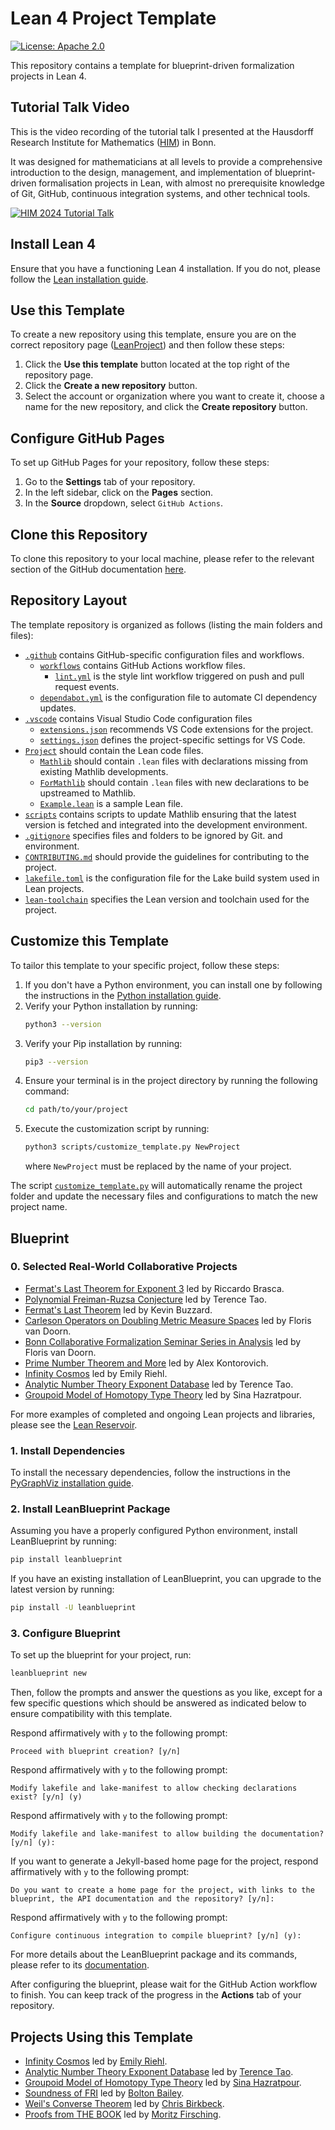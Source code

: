 # Lean 4 Project Template

[![License: Apache 2.0](https://img.shields.io/badge/License-Apache_2.0-lightblue.svg)](https://opensource.org/licenses/Apache-2.0)

This repository contains a template for blueprint-driven formalization projects in Lean 4.

## Tutorial Talk Video

This is the video recording of the tutorial talk I presented at the Hausdorff Research Institute for
Mathematics ([HIM](https://www.mathematics.uni-bonn.de/him)) in Bonn.

It was designed for mathematicians at all levels to provide a comprehensive introduction to the design,
management, and implementation of blueprint-driven formalisation projects in Lean, with almost no
prerequisite knowledge of Git, GitHub, continuous integration systems, and other technical tools.

[![HIM 2024 Tutorial Talk](https://img.youtube.com/vi/KyuyTsLgkMY/maxresdefault.jpg)](https://youtu.be/KyuyTsLgkMY)

## Install Lean 4

Ensure that you have a functioning Lean 4 installation. If you do not, please follow
the [Lean installation guide](https://leanprover-community.github.io/get_started.html).

## Use this Template

To create a new repository using this template, ensure you are on the correct repository page
([LeanProject](https://github.com/pitmonticone/LeanProject)) and then follow these steps:

1. Click the **Use this template** button located at the top right of the repository page.
2. Click the **Create a new repository** button.
3. Select the account or organization where you want to create it, choose a name for the new
repository, and click the **Create repository** button.

## Configure GitHub Pages

To set up GitHub Pages for your repository, follow these steps:

1. Go to the **Settings** tab of your repository.
2. In the left sidebar, click on the **Pages** section.
3. In the **Source** dropdown, select `GitHub Actions`.

## Clone this Repository

To clone this repository to your local machine, please refer to the relevant section of the
GitHub documentation [here](https://docs.github.com/en/repositories/creating-and-managing-repositories/cloning-a-repository).

## Repository Layout

The template repository is organized as follows (listing the main folders and files):

- [`.github`](.github) contains GitHub-specific configuration files and workflows.
    - [`workflows`](.github/workflows) contains GitHub Actions workflow files.
        - [`lint.yml`](.github/workflows/lint.yml) is the style lint workflow triggered on push
        and pull request events.
    - [`dependabot.yml`](.github/dependabot.yml) is the configuration file to automate CI dependency
    updates.
- [`.vscode`](.vscode) contains Visual Studio Code configuration files
    - [`extensions.json`](.vscode/extensions.json) recommends VS Code extensions for the project.
    - [`settings.json`](.vscode/settings.json) defines the project-specific settings for VS Code.
- [`Project`](Project) should contain the Lean code files.
    - [`Mathlib`](Project/Mathlib) should contain `.lean` files with declarations missing from
    existing Mathlib developments.
    - [`ForMathlib`](Project/ForMathlib) should contain `.lean` files with new declarations to
    be upstreamed to Mathlib.
    - [`Example.lean`](Project/Example.lean) is a sample Lean file.
- [`scripts`](scripts) contains scripts to update Mathlib ensuring that the latest version is
fetched and integrated into the development environment.
- [`.gitignore`](.gitignore) specifies files and folders to be ignored by Git.
and environment.
- [`CONTRIBUTING.md`](CONTRIBUTING.md) should provide the guidelines for contributing to the
project.
- [`lakefile.toml`](lakefile.toml) is the configuration file for the Lake build system used in
Lean projects.
- [`lean-toolchain`](lean-toolchain) specifies the Lean version and toolchain used for the project.

## Customize this Template

To tailor this template to your specific project, follow these steps:

1. If you don't have a Python environment, you can install one by following the instructions in the
[Python installation guide](https://www.python.org/downloads/).
1. Verify your Python installation by running:
    ```bash
    python3 --version
    ```
1. Verify your Pip installation by running:
    ```bash
    pip3 --version
    ```
1. Ensure your terminal is in the project directory by running the following command:
    ```bash
    cd path/to/your/project
    ```
1.	Execute the customization script by running:
    ```bash
    python3 scripts/customize_template.py NewProject
    ```
    where `NewProject` must be replaced by the name of your project.

The script [`customize_template.py`](scripts/customize_template.py) will automatically rename the
project folder and update the necessary files and configurations to match the new project name.

## Blueprint

### 0. Selected Real-World Collaborative Projects

- [Fermat's Last Theorem for Exponent 3](https://pitmonticone.github.io/FLT3/) led by Riccardo Brasca.
- [Polynomial Freiman-Ruzsa Conjecture](https://github.com/teorth/pfr) led by Terence Tao.
- [Fermat's Last Theorem](https://imperialcollegelondon.github.io/FLT/) led by Kevin Buzzard.
- [Carleson Operators on Doubling Metric Measure Spaces](http://florisvandoorn.com/carleson/) led by Floris van Doorn.
- [Bonn Collaborative Formalization Seminar Series in Analysis](https://github.com/fpvandoorn/BonnAnalysis) led by Floris van Doorn.
- [Prime Number Theorem and More](https://github.com/AlexKontorovich/PrimeNumberTheoremAnd) led by Alex Kontorovich.
- [Infinity Cosmos](https://github.com/emilyriehl/infinity-cosmos) led by Emily Riehl.
- [Analytic Number Theory Exponent Database](https://github.com/teorth/expdb) led by Terence Tao.
- [Groupoid Model of Homotopy Type Theory](https://github.com/sinhp/GroupoidModelofHoTTinLean4) led by Sina Hazratpour.

For more examples of completed and ongoing Lean projects and libraries, please
see the [Lean Reservoir](https://reservoir.lean-lang.org).

### 1. Install Dependencies

To install the necessary dependencies, follow the instructions in the
[PyGraphViz installation guide](https://pygraphviz.github.io/documentation/stable/install.html).

### 2. Install LeanBlueprint Package

Assuming you have a properly configured Python environment, install LeanBlueprint by running:

```bash
pip install leanblueprint
```

If you have an existing installation of LeanBlueprint, you can upgrade to the latest version by
running:

```bash
pip install -U leanblueprint
```

### 3. Configure Blueprint

To set up the blueprint for your project, run:

```bash
leanblueprint new
```

Then, follow the prompts and answer the questions as you like, except for a few specific
questions which should be answered as indicated below to ensure compatibility with this template.

Respond affirmatively with `y` to the following prompt:

```console
Proceed with blueprint creation? [y/n]
```

Respond affirmatively with `y` to the following prompt:

```console
Modify lakefile and lake-manifest to allow checking declarations exist? [y/n] (y)
```

Respond affirmatively with `y` to the following prompt:

```console
Modify lakefile and lake-manifest to allow building the documentation? [y/n] (y):
```

If you want to generate a Jekyll-based home page for the project, respond
affirmatively with `y` to the following prompt:

```console
Do you want to create a home page for the project, with links to the blueprint, the API documentation and the repository? [y/n]:
```

Respond affirmatively with `y` to the following prompt:

```console
Configure continuous integration to compile blueprint? [y/n] (y):
```

For more details about the LeanBlueprint package and its commands, please refer to its
[documentation](https://github.com/PatrickMassot/leanblueprint/tree/master#starting-a-blueprint).

After configuring the blueprint, please wait for the GitHub Action workflow to finish.
You can keep track of the progress in the **Actions** tab of your repository.

## Projects Using this Template

- [Infinity Cosmos](https://github.com/emilyriehl/infinity-cosmos) led by
[Emily Riehl](https://github.com/emilyriehl).
- [Analytic Number Theory Exponent Database](https://github.com/teorth/expdb) led by
[Terence Tao](https://github.com/teorth).
- [Groupoid Model of Homotopy Type Theory](https://github.com/sinhp/GroupoidModelofHoTTinLean4)
led by [Sina Hazratpour](https://github.com/sinhp).
- [Soundness of FRI](https://github.com/BoltonBailey/FRISoundness) led by [Bolton Bailey](https://github.com/BoltonBailey).
- [Weil's Converse Theorem](https://github.com/CBirkbeck/WeilConverse) led by [Chris Birkbeck](https://github.com/CBirkbeck).
- [Proofs from THE BOOK](https://github.com/mo271/FormalBookDummy) led by [Moritz Firsching](https://github.com/mo271).
